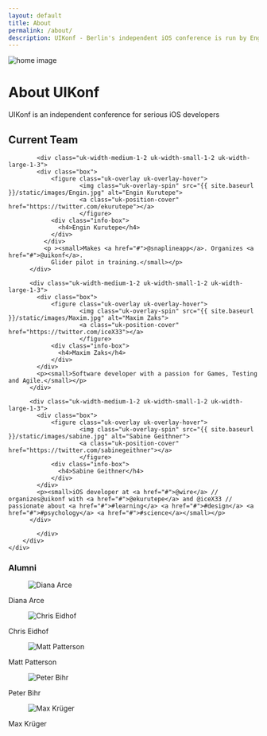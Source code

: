 ```yaml
---
layout: default
title: About
permalink: /about/
description: UIKonf - Berlin's independent iOS conference is run by Engin Kurutepe, Maxim Zaks and Sabine Geithner.
---
```


<div class="headerimage uk-position-relative" style="background-image: url({{ site.baseurl }}/static/images/about_image.jpg);" data-uk-parallax="{bg: '-50'}">
  <img class="uk-invisible" src="{{ site.baseurl }}/static/images/about_image.jpg" alt="home image">
   <div class="uk-position-cover uk-flex uk-flex-center uk-flex-middle uk-flex-column">
      <div class="teaser-register">
      	<h1>About UIKonf</h1>
        <p>UIKonf is an independent conference for serious iOS developers</p>
     </div>
   </div>
</div>

<div class="backshape light-grey">
	<div class="wrapper">
		<div class="uk-container uk-container-center">
			<div class="uk-grid">
				<div class="uk-width-1-1 uk-text-center">
        	<h2 class="brand-color">Current Team</h2>
      	</div>

	    	<div class="uk-width-medium-1-2 uk-width-small-1-2 uk-width-large-1-3">
      		<div class="box">
      			<figure class="uk-overlay uk-overlay-hover">
					    <img class="uk-overlay-spin" src="{{ site.baseurl }}/static/images/Engin.jpg" alt="Engin Kurutepe">
					    <a class="uk-position-cover" href="https://twitter.com/ekurutepe"></a>
						</figure>
		        <div class="info-box">
		          <h4>Engin Kurutepe</h4>
		        </div>
		      </div>
		      <p ><small>Makes <a href="#">@snaplineapp</a>. Organizes <a href="#">@uikonf</a>. 
				Glider pilot in training.</small></p>
	      </div>

	      <div class="uk-width-medium-1-2 uk-width-small-1-2 uk-width-large-1-3">
	      	<div class="box">
	      		<figure class="uk-overlay uk-overlay-hover">
					    <img class="uk-overlay-spin" src="{{ site.baseurl }}/static/images/Maxim.jpg" alt="Maxim Zaks">
					    <a class="uk-position-cover" href="https://twitter.com/iceX33"></a>
						</figure>
		        <div class="info-box">
		          <h4>Maxim Zaks</h4>
		        </div>
	        </div>
	        <p><small>Software developer with a passion for Games, Testing and Agile.</small></p>
	      </div>

	      <div class="uk-width-medium-1-2 uk-width-small-1-2 uk-width-large-1-3">
	      	<div class="box">
	      		<figure class="uk-overlay uk-overlay-hover">
					    <img class="uk-overlay-spin" src="{{ site.baseurl }}/static/images/sabine.jpg" alt="Sabine Geithner">
					    <a class="uk-position-cover" href="https://twitter.com/sabinegeithner"></a>
						</figure>
		        <div class="info-box">
		          <h4>Sabine Geithner</h4>
		        </div>
	        </div>
	        <p><small>iOS developer at <a href="#">@wire</a> // organizes@uikonf with <a href="#">@ekurutepe</a> and @iceX33 // passionate about <a href="#">#learning</a> <a href="#">#design</a> <a href="#">#psychology</a> <a href="#">#science</a></small></p>
	      </div>

			</div>
		</div>
	</div>
</div>
<div class="straight">
	<div class="wrapper">
		<div class="previous-organisers">
			<div class="uk-container uk-container-center">
				<div class="uk-grid">
				<div class="uk-width-1-1 uk-text-center">
        				<h3 class="brand-color title-section">Alumni</h3>
      		  	</div>
			  	<div class="uk-width-large-1-5 uk-width-small-1-2 uk-width-medium-1-3">
						<div class="box">
							<figure class="uk-overlay uk-overlay-hover">
						    <img class="uk-overlay-spin" src="{{ site.baseurl }}/static/images/diana_thumb.jpg" alt="Diana Arce">
						    <a class="uk-position-cover" href="https://twitter.com/visualosmosis"></a>
							</figure>
			        <div class="info-box">
			          <p>Diana Arce</p>
			        </div>
		        </div>
					</div>
					<div class="uk-width-large-1-5 uk-width-small-1-2 uk-width-medium-1-3">
						<div class="box">
							<figure class="uk-overlay uk-overlay-hover">
						    <img class="uk-overlay-spin" src="{{ site.baseurl }}/static/images/chris_thumb.jpg" alt="
						    Chris Eidhof">
						    <a class="uk-position-cover" href="https://twitter.com/chriseidhof"></a>
							</figure>
			        <div class="info-box">
			          <p>Chris Eidhof</p>
			        </div>
						</div>
					</div>
					<div class="uk-width-large-1-5 uk-width-small-1-2 uk-width-medium-1-3">
						<div class="box">
							<figure class="uk-overlay uk-overlay-hover">
						    <img class="uk-overlay-spin" src="{{ site.baseurl }}/static/images/matt_thumb.jpg" alt="
						    Matt Patterson">
						    <a class="uk-position-cover" href="https://twitter.com/fidothe"></a>
							</figure>
			        <div class="info-box">
			          <p>Matt Patterson</p>
			        </div>
		        </div>
					</div>
					<div class="uk-width-large-1-5 uk-width-small-1-2 uk-width-medium-1-3">
						<div class="box">
							<figure class="uk-overlay uk-overlay-hover">
					    <img class="uk-overlay-spin" src="{{ site.baseurl }}/static/images/peter_thumb.jpg" alt="
					    Peter Bihr">
					    <a class="uk-position-cover" href="https://twitter.com/peterbihr"></a>
							</figure>
			        <div class="info-box">
			          <p>Peter Bihr</p>
			        </div>
		        </div>
					</div>
					<div class="uk-width-large-1-5 uk-width-small-1-2 uk-width-medium-1-3">
						<div class="box">
							<figure class="uk-overlay uk-overlay-hover">
						    <img class="uk-overlay-spin" src="{{ site.baseurl }}/static/images/max_thumb.jpg" alt="
						    Max Krüger">
						    <a class="uk-position-cover" href="https://twitter.com/KrgerMax"></a>
							</figure>
			        <div class="info-box">
			          <p>Max Krüger</p>
			        </div>
		        </div>
					</div>
				</div>
			</div>
		</div>
	</div>
</div>